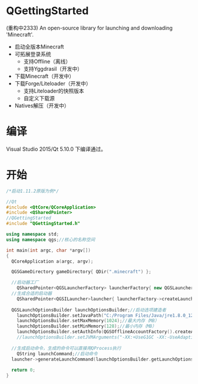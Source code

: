 # QGettingStarted
(重构中2333)
An open-source library for launching and downloading 'Minecraft'.

 * 启动全版本Minecraft
 * 可拓展登录系统
   * 支持Offline（离线）
   * 支持Yggdrasil（开发中）
 * 下载Minecraft（开发中）
 * 下载Forge/Liteloader（开发中）
   * 支持Liteloader的快照版本
   * 自定义下载源
 * Natives解压（开发中）

# 编译
Visual Studio 2015/Qt 5.10.0 下编译通过。

# 开始
```cpp
/*启动1.11.2原版为例*/

//Qt
#include <QtCore/QCoreApplication>
#include <QSharedPointer>
//QGettingStarted
#include "QGettingStarted.h"

using namespace std;
using namespace qgs;//核心的名称空间

int main(int argc, char *argv[])
{
  QCoreApplication a(argc, argv);

  QGSGameDirectory gameDirectory{ QDir(".minecraft") };

  //启动器工厂
	QSharedPointer<QGSLauncherFactory> launcherFactory{ new QGSLauncherFactory };
  //生成合适的启动器
	QSharedPointer<QGSILauncher>launcher{ launcherFactory->createLauncher("1.11.2",gameDirectory)};
	
  QGSLaunchOptionsBuilder launchOptionsBuilder;//启动选项建造者
	launchOptionsBuilder.setJavaPath("C:/Program Files/Java/jre1.8.0_121/bin/javaw.exe");//Java路径
	launchOptionsBuilder.setMaxMemory(1024);//最大内存（MB）
	launchOptionsBuilder.setMinMemory(128);//最小内存（MB）
	launchOptionsBuilder.setAuthInfo(QGSOfflineAccountFactory().createAccount()->authenticate("gou"));//用户，这里是离线用户
	//launchOptionsBuilder.setJVMArguments("-XX:+UseG1GC -XX:-UseAdaptiveSizePolicy -XX:-OmitStackTraceInFastThrow");//可选的JVM虚拟机参数
  
  //生成启动命令，生成的命令可以直接用QProcess执行
	QString launchCommand;//启动命令
  launcher->generateLaunchCommand(launchOptionsBuilder.getLaunchOptions(), launchCommand);
  
  return 0;
}

```
